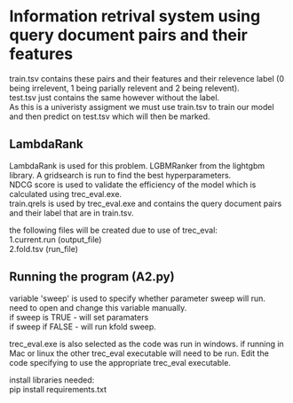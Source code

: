 # Information retrival system using query document pairs and their features

train.tsv contains these pairs and their features and their relevence label (0 being irrelevent, 1 being parially relevent and 2 being relevent).    
test.tsv just contains the same however without the label.  
As this is a univeristy assigment we must use train.tsv to train our model and then predict on test.tsv which will then be marked.  

## LambdaRank
LambdaRank is used for this problem. LGBMRanker from the lightgbm library. A gridsearch is run to find the best hyperparameters.   
NDCG score is used to validate the efficiency of the model which is calculated using trec_eval.exe.   
train.qrels is used by trec_eval.exe and contains the query document pairs and their label that are in train.tsv.

the following files will be created due to use of trec_eval:  
1.current.run (output_file)  
2.fold.tsv (run_file)  

## Running the program (A2.py)
variable 'sweep' is used to specify whether parameter sweep will run.  
need to open and change this variable manually.  
if sweep is TRUE - will set paramaters  
if sweep if FALSE - will run kfold sweep.  

trec_eval.exe is also selected as the code was run in windows. if running in Mac or linux the other trec_eval executable will need to be run. Edit the code specifying to use the appropriate trec_eval executable.

install libraries needed:  
pip install requirements.txt

